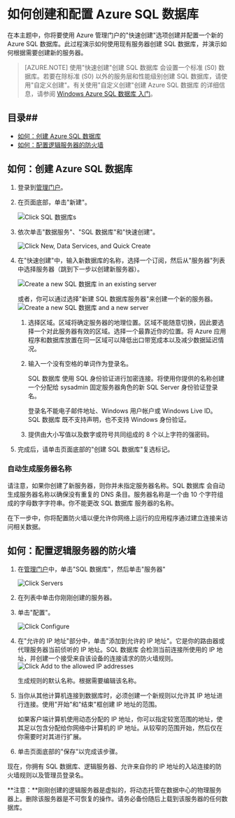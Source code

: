 <properties linkid="manage-services-how-to-configure-a-sqldb" urlDisplayName="How to configure" pageTitle="如何配置 SQL 数据库 - Azure" metaKeywords="Azure creating SQL Server, Azure configuring SQL Server" description="了解如何在 Azure 中使用 SQL Server 创建和配置逻辑服务器。" metaCanonical="" services="sql-database" documentationCenter="" title="How to Create and Configure SQL 数据库" authors="" solutions="" manager="" editor="" />

<tags 
	ms.service="sql-database" 	 
	ms.date="04/22/2015" 
	wacn.date="05/25/2015"/>


<h1><a id="configLogical"></a>如何创建和配置 Azure SQL 数据库</h1>

在本主题中，你将要使用 Azure 管理门户的"快速创建"选项创建并配置一个新的 Azure SQL 数据库。此过程演示如何使用现有服务器创建 SQL 数据库，并演示如何根据需要创建新的服务器。

> [AZURE.NOTE] 使用"快速创建"创建 SQL 数据库 会设置一个标准 (S0) 数据库。若要在除标准 (S0) 以外的服务层和性能级别创建 SQL 数据库，请使用"自定义创建"。有关使用"自定义创建"创建 Azure SQL 数据库 的详细信息，请参阅 [Windows Azure SQL 数据库 入门](/documentation/articles/sql-database-get-started)。

## 目录##
* [如何：创建 Azure SQL 数据库](#createDatabase)
* [如何：配置逻辑服务器的防火墙](#configFWLogical)


<a id="createDatabase"></a>

## 如何：创建 Azure SQL 数据库

1. 登录到[管理门户](http://manage.windowsazure.cn)。

2. 在页面底部，单击"新建"。

	![Click SQL 数据库s][1]

3. 依次单击"数据服务"、"SQL 数据库"和"快速创建"。

	![Click New, Data Services, and Quick Create][2]
	 
5. 在"快速创建"中，输入新数据库的名称，选择一个订阅，然后从"服务器"列表中选择服务器（跳到下一步以创建新服务器）。

	![Create a new SQL 数据库 in an existing server][7]

	或者，你可以通过选择"新建 SQL 数据库服务器"来创建一个新的服务器。
    ![Create a new SQL 数据库 and a new server][8]

	1. 选择区域。区域将确定服务器的地理位置。区域不能随意切换，因此要选择一个对此服务器有效的区域。选择一个最靠近你的位置。将 Azure 应用程序和数据库放置在同一区域可以降低出口带宽成本以及减少数据延迟情况。
	2. 输入一个没有空格的单词作为登录名。 

		SQL 数据库 使用 SQL 身份验证进行加密连接。将使用你提供的名称创建一个分配给 sysadmin 固定服务器角色的新 SQL Server 身份验证登录名。 

		登录名不能电子邮件地址、Windows 用户帐户或 Windows Live ID。SQL 数据库 既不支持声明，也不支持 Windows 身份验证。 
	3. 提供由大小写值以及数字或符号共同组成的 8 个以上字符的强密码。

	


9. 完成后，请单击页面底部的"创建 SQL 数据库"复选标记。

### 自动生成服务器名称

请注意，如果你创建了新服务器，则你并未指定服务器名称。SQL 数据库 会自动生成服务器名称以确保没有重复的 DNS 条目。服务器名称是一个由 10 个字符组成的字母数字字符串。你不能更改 SQL 数据库 服务器的名称。

在下一步中，你将配置防火墙以便允许你网络上运行的应用程序通过建立连接来访问相关数据。

<a id="configFWLogical"></a>

## 如何：配置逻辑服务器的防火墙

1. 在[管理门户](http://manage.windowsazure.cn)中，单击"SQL 数据库"，然后单击"服务器"

	![Click Servers][4]
2. 在列表中单击你刚刚创建的服务器。

2. 单击"配置"。

	![Click Configure][5]

3. 在"允许的 IP 地址"部分中，单击"添加到允许的 IP 地址"。它是你的路由器或代理服务器当前侦听的 IP 地址。SQL 数据库 会检测当前连接所使用的 IP 地址，并创建一个接受来自该设备的连接请求的防火墙规则。 
	![Click Add to the allowed IP addresses][6]

	生成规则的默认名称。根据需要编辑该名称。 
	

4. 当你从其他计算机连接到数据库时，必须创建一个新规则以允许其 IP 地址进行连接。使用"开始"和"结束"框创建 IP 地址的范围。

	如果客户端计算机使用动态分配的 IP 地址，你可以指定较宽范围的地址，使其足以包含分配给你网络中计算机的 IP 地址。从较窄的范围开始，然后仅在你需要时对其进行扩展。

7. 单击页面底部的"保存"以完成该步骤。 

现在，你拥有 SQL 数据库、逻辑服务器、允许来自你的 IP 地址的入站连接的防火墙规则以及管理员登录名。 

**注意：**刚刚创建的逻辑服务器是虚拟的，将动态托管在数据中心的物理服务器上。删除该服务器是不可恢复的操作。请务必备份随后上载到该服务器的任何数据库。


<!--Image references-->
[1]: ./media/sql-database-create-configure/click-new.png
[2]: ./media/sql-database-create-configure/new-data-services-sql-storage-quick-create.png
[3]: ./media/sql-database-create-configure/server-settings.png
[4]: ./media/sql-database-create-configure/click-servers.png
[5]: ./media/sql-database-create-configure/click-configure.png
[6]: ./media/sql-database-create-configure/allowed-ip-addresses.png
[7]: ./media/sql-database-create-configure/quick-create-existing-server.png
[8]: ./media/sql-database-create-configure/quick-create-new-server.png

<!--HONumber=55-->